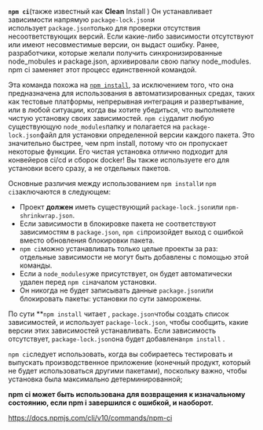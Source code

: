 **`npm ci`**(также известный как **Clean** Install ) Он устанавливает зависимости напрямую `package-lock.json`и использует `package.json`только для проверки отсутствия несоответствующих версий. Если какие-либо зависимости отсутствуют или имеют несовместимые версии, он выдаст ошибку. Ранее, разработчики, которые желали получить синхронизированные node_mobules и package.json, архивировали свою папку node_modules. npm ci заменяет этот процесс единственной командой.

Эта команда похожа на [`npm install`](https://docs.npmjs.com/cli/v10/commands/npm-install), за исключением того, что она предназначена для использования в автоматизированных средах, таких как тестовые платформы, непрерывная интеграция и развертывание, или в любой ситуации, когда вы хотите убедиться, что выполняете чистую установку своих зависимостей. 
`npm ci`удалит любую существующую `node_modules`папку и полагается на `package-lock.json`файл для установки определенной версии каждого пакета. Это значительно быстрее, чем npm install, потому что он пропускает некоторые функции. Его чистая установка отлично подходит для конвейеров ci/cd и сборок docker! Вы также используете его для установки всего сразу, а не отдельных пакетов.

Основные различия между использованием `npm install`и `npm ci`заключаются в следующем:
- Проект **должен** иметь существующий `package-lock.json`или `npm-shrinkwrap.json`.
- Если зависимости в блокировке пакета не соответствуют зависимостям в `package.json`, `npm ci`произойдет выход с ошибкой вместо обновления блокировки пакета.
- `npm ci`можно устанавливать только целые проекты за раз: отдельные зависимости не могут быть добавлены с помощью этой команды.
- Если a `node_modules`уже присутствует, он будет автоматически удален перед `npm ci`началом установки.
- Он никогда не будет записывать данные `package.json`или блокировать пакеты: установки по сути заморожены.

По сути **`npm install` читает , `package.json`чтобы создать список зависимостей, и использует `package-lock.json`, чтобы сообщить, какие версии этих зависимостей устанавливать. Если зависимость отсутствует, `package-lock.json`она будет добавлена`npm install` ​​.

`npm ci`следует использовать, когда вы собираетесь тестировать и выпускать производственное приложение (конечный продукт, который не будет использоваться другими пакетами), поскольку важно, чтобы установка была максимально детерминированной;

**npm ci может быть использована для возвращения к изначальному состоянию, если npm i завершился с ошибкой, и наоборот.**

https://docs.npmjs.com/cli/v10/commands/npm-ci